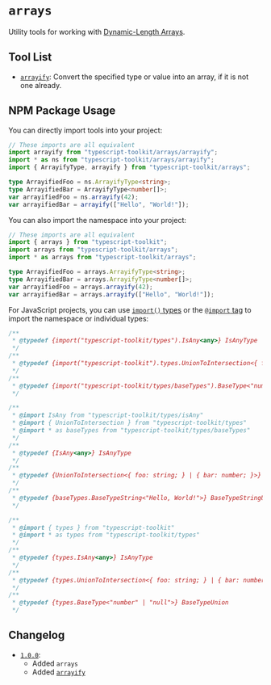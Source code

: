 # `arrays`
Utility tools for working with [Dynamic-Length Arrays](https://developer.mozilla.org/docs/Web/JavaScript/Reference/Global_Objects/Array).


## Tool List
- [`arrayify`](arrayify): Convert the specified type or value into an array, if it is not one already.


## NPM Package Usage
You can directly import tools into your project:
```ts
// These imports are all equivalent
import arrayify from "typescript-toolkit/arrays/arrayify";
import * as ns from "typescript-toolkit/arrays/arrayify";
import { ArrayifyType, arrayify } from "typescript-toolkit/arrays";

type ArrayifiedFoo = ns.ArrayifyType<string>;
type ArrayifiedBar = ArrayifyType<number[]>;
var arrayifiedFoo = ns.arrayify(42);
var arrayifiedBar = arrayify(["Hello", "World!"]);
```

You can also import the namespace into your project:
```ts
// These imports are all equivalent
import { arrays } from "typescript-toolkit";
import arrays from "typescript-toolkit/arrays";
import * as arrays from "typescript-toolkit/arrays";

type ArrayifiedFoo = arrays.ArrayifyType<string>;
type ArrayifiedBar = arrays.ArrayifyType<number[]>;
var arrayifiedFoo = arrays.arrayify(42);
var arrayifiedBar = arrays.arrayify(["Hello", "World!"]);
```

For JavaScript projects, you can use [`import()` types](https://www.typescriptlang.org/docs/handbook/modules/reference.html#import-types) or the [`@import` tag](https://www.typescriptlang.org/docs/handbook/jsdoc-supported-types.html#import) to import the namespace or individual types:
```js
/**
 * @typedef {import("typescript-toolkit/types").IsAny<any>} IsAnyType
 */
/**
 * @typedef {import("typescript-toolkit").types.UnionToIntersection<{ foo: string; } | { bar: number; }>} IntersectionObject
 */
/**
 * @typedef {import("typescript-toolkit/types/baseTypes").BaseType<"number">} BaseTypeUnion
 */

/**
 * @import IsAny from "typescript-toolkit/types/isAny"
 * @import { UnionToIntersection } from "typescript-toolkit/types"
 * @import * as baseTypes from "typescript-toolkit/types/baseTypes"
 */
/**
 * @typedef {IsAny<any>} IsAnyType
 */
/**
 * @typedef {UnionToIntersection<{ foo: string; } | { bar: number; }>} IntersectionObject
 */
/**
 * @typedef {baseTypes.BaseTypeString<"Hello, World!">} BaseTypeStringUnion
 */

/**
 * @import { types } from "typescript-toolkit"
 * @import * as types from "typescript-toolkit/types"
 */
/**
 * @typedef {types.IsAny<any>} IsAnyType
 */
/**
 * @typedef {types.UnionToIntersection<{ foo: string; } | { bar: number; }>} IntersectionObject
 */
/**
 * @typedef {types.BaseType<"number" | "null">} BaseTypeUnion
 */
```


## Changelog
- [`1.0.0`](https://github.com/FusedKush/typescript-toolkit/releases/1.0.0):
  - Added `arrays`
  - Added [`arrayify`](arrayify)
